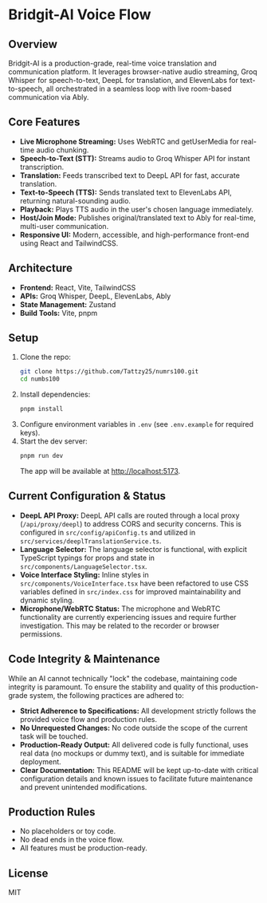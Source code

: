 # Bridgit-AI Voice Flow

## Overview
Bridgit-AI is a production-grade, real-time voice translation and communication platform. It leverages browser-native audio streaming, Groq Whisper for speech-to-text, DeepL for translation, and ElevenLabs for text-to-speech, all orchestrated in a seamless loop with live room-based communication via Ably.

## Core Features
- **Live Microphone Streaming:** Uses WebRTC and getUserMedia for real-time audio chunking.
- **Speech-to-Text (STT):** Streams audio to Groq Whisper API for instant transcription.
- **Translation:** Feeds transcribed text to DeepL API for fast, accurate translation.
- **Text-to-Speech (TTS):** Sends translated text to ElevenLabs API, returning natural-sounding audio.
- **Playback:** Plays TTS audio in the user's chosen language immediately.
- **Host/Join Mode:** Publishes original/translated text to Ably for real-time, multi-user communication.
- **Responsive UI:** Modern, accessible, and high-performance front-end using React and TailwindCSS.

## Architecture
- **Frontend:** React, Vite, TailwindCSS
- **APIs:** Groq Whisper, DeepL, ElevenLabs, Ably
- **State Management:** Zustand
- **Build Tools:** Vite, pnpm

## Setup
1. Clone the repo:
   ```sh
   git clone https://github.com/Tattzy25/numrs100.git
   cd numbs100
   ```
2. Install dependencies:
   ```sh
   pnpm install
   ```
3. Configure environment variables in `.env` (see `.env.example` for required keys).
4. Start the dev server:
   ```sh
   pnpm run dev
   ```
   The app will be available at [http://localhost:5173](http://localhost:5173).

## Current Configuration & Status
- **DeepL API Proxy:** DeepL API calls are routed through a local proxy (`/api/proxy/deepl`) to address CORS and security concerns. This is configured in `src/config/apiConfig.ts` and utilized in `src/services/deeplTranslationService.ts`.
- **Language Selector:** The language selector is functional, with explicit TypeScript typings for props and state in `src/components/LanguageSelector.tsx`.
- **Voice Interface Styling:** Inline styles in `src/components/VoiceInterface.tsx` have been refactored to use CSS variables defined in `src/index.css` for improved maintainability and dynamic styling.
- **Microphone/WebRTC Status:** The microphone and WebRTC functionality are currently experiencing issues and require further investigation. This may be related to the recorder or browser permissions.

## Code Integrity & Maintenance
While an AI cannot technically "lock" the codebase, maintaining code integrity is paramount. To ensure the stability and quality of this production-grade system, the following practices are adhered to:
- **Strict Adherence to Specifications:** All development strictly follows the provided voice flow and production rules.
- **No Unrequested Changes:** No code outside the scope of the current task will be touched.
- **Production-Ready Output:** All delivered code is fully functional, uses real data (no mockups or dummy text), and is suitable for immediate deployment.
- **Clear Documentation:** This README will be kept up-to-date with critical configuration details and known issues to facilitate future maintenance and prevent unintended modifications.

## Production Rules
- No placeholders or toy code.
- No dead ends in the voice flow.
- All features must be production-ready.

## License
MIT